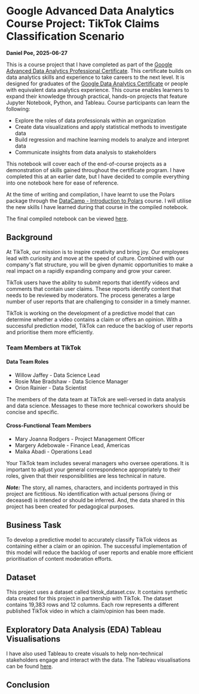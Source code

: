 # Google Advanced Data Analytics Course Project: TikTok Claims Classification Scenario
**Daniel Poe, 2025-06-27**

This is a course project that I have completed as part of the [Google Advanced Data Analytics Professional Certificate](https://www.coursera.org/professional-certificates/google-advanced-data-analytics). This certificate builds on data analytics skills and experience to take careers to the next level. It is designed for graduates of the [Google Data Analytics Certificate](https://www.coursera.org/professional-certificates/google-data-analytics) or people with equivalent data analytics experience. This course enables learners to expand their knowledge through practical, hands-on projects that feature Jupyter Notebook, Python, and Tableau. Course participants can learn the following:

- Explore the roles of data professionals within an organization 
- Create data visualizations and apply statistical methods to investigate data
- Build regression and machine learning models to analyze and interpret data
- Communicate insights from data analysis to stakeholders

This notebook will cover each of the end-of-course projects as a demonstration of skills gained throughout the certificate program. I have completed this at an earlier date, but I have decided to compile everything into one notebook here for ease of reference.

At the time of writing and compilation, I have learnt to use the Polars package through the [DataCamp - Introduction to Polars](https://app.datacamp.com/learn/courses/introduction-to-polars) course. I will utilise the new skills I have learned during that course in the compiled notebook.

The final compiled notebook can be viewed [here](https://github.com/daniel207pzd/Google-Advanced-Data-Analytics-Course-Project-TikTok-Claims/blob/main/Google%20Advanced%20Data%20Analytics%20-%20TikTok%20Claims%20Course%20Project%20(Daniel%20Poe).ipynb).

## Background
At TikTok, our mission is to inspire creativity and bring joy. Our employees lead with curiosity and move at the speed of culture. Combined with our company's flat structure, you will be given dynamic opportunities to make a real impact on a rapidly expanding company and grow your career.

TikTok users have the ability to submit reports that identify videos and comments that contain user claims. These reports identify content that needs to be reviewed by moderators. The process generates a large number of user reports that are challenging to consider in a timely manner. 

TikTok is working on the development of a predictive model that can determine whether a video contains a claim or offers an opinion. With a successful prediction model, TikTok can reduce the backlog of user reports and prioritise them more efficiently.

### Team Members at TikTok
#### Data Team Roles

- Willow Jaffey - Data Science Lead
- Rosie Mae Bradshaw - Data Science Manager
- Orion Rainier - Data Scientist

The members of the data team at TikTok are well-versed in data analysis and data science. Messages to these more technical coworkers should be concise and specific.

#### Cross-Functional Team Members

- Mary Joanna Rodgers - Project Management Officer
- Margery Adebowale - Finance Lead, Americas
- Maika Abadi - Operations Lead

Your TikTok team includes several managers who oversee operations. It is important to adjust your general correspondence appropriately to their roles, given that their responsibilities are less technical in nature. 

***Note:*** The story, all names, characters, and incidents portrayed in this project are fictitious. No identification with actual persons (living or deceased) is intended or should be inferred. And, the data shared in this project has been created for pedagogical purposes. 

## Business Task
To develop a predictive model to accurately classify TikTok videos as containing either a claim or an opinion. The successful implementation of this model will reduce the backlog of user reports and enable more efficient prioritisation of content moderation efforts.

## Dataset
This project uses a dataset called tiktok_dataset.csv. It contains synthetic data created for this project in partnership with TikTok. The dataset contains 19,383 rows and 12 columns. Each row represents a different published TikTok video in which a claim/opinion has been made.

## Exploratory Data Analysis (EDA) Tableau Visualisations
I have also used Tableau to create visuals to help non-technical stakeholders engage and interact with the data. The Tableau visualisations can be found [here](https://public.tableau.com/app/profile/daniel.poe/viz/GoogleAdvancedDataAnalyticsTikTokClaimsCourseProjectTableauVisualisationsDanielPoe/ClaimClassificationsDatasetEDA).

## Conclusion
